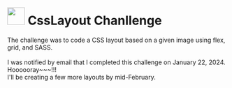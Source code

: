 # <img width="40px" height="40" src="https://d1telmomo28umc.cloudfront.net/media/public/badges/grid_Yj1ThwX.png"/> CssLayout Chanllenge 
The challenge was to code a CSS layout based on a given image using flex, grid, and SASS. <br><br>I was notified by email that I completed this challenge on January 22, 2024. Hoooooray~~~!!!<br>I'll be creating a few more layouts by mid-February.<br>
<!-- https://pdfswitch.s3.ap-northeast-2.amazonaws.com/pdfswitch/d/2/2024-01/bf0616e8778a4898b482cb8c11b03171/57b36c79-83e3-4b38-8abc-5165dc577551 -->
